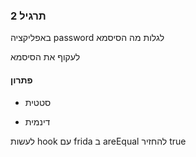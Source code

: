 ### תרגיל 2

באפליקציה password לגלות מה הסיסמא

לעקוף את הסיסמא

#### פתרון

- סטטית

- דינמית

לעשות hook עם frida ב areEqual
להחזיר true
